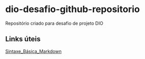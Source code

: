 # dio-desafio-github-repositorio
Repositório criado para desafio de projeto DIO

## Links úteis
[Sintaxe_Básica_Markdown](https://www.markdownguide.org/basic-syntax/)
